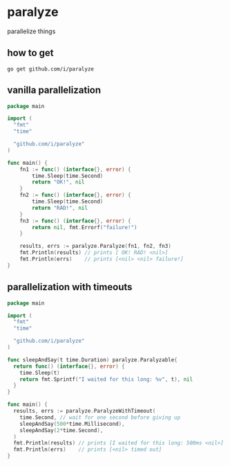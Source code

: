 paralyze
========
parallelize things

how to get
------------

    go get github.com/i/paralyze

vanilla parallelization
---------

```go
package main

import (
  "fmt"
  "time"

  "github.com/i/paralyze"
)

func main() {
	fn1 := func() (interface{}, error) {
		time.Sleep(time.Second)
		return "OK!", nil
	}
	fn2 := func() (interface{}, error) {
		time.Sleep(time.Second)
		return "RAD!", nil
	}
	fn3 := func() (interface{}, error) {
		return nil, fmt.Errorf("failure!")
	}

	results, errs := paralyze.Paralyze(fn1, fn2, fn3)
	fmt.Println(results) // prints [ OK! RAD! <nil>]
	fmt.Println(errs)    // prints [<nil> <nil> failure!]
}

```


parallelization with timeouts
---------

```go
package main

import (
  "fmt"
  "time"

  "github.com/i/paralyze"
)

func sleepAndSay(t time.Duration) paralyze.Paralyzable{
  return func() (interface{}, error) {
    time.Sleep(t)
    return fmt.Sprintf("I waited for this long: %v", t), nil
  }
}

func main() {
  results, errs := paralyze.ParalyzeWithTimeout(
    time.Second, // wait for one second before giving up
    sleepAndSay(500*time.Millisecond),
    sleepAndSay(2*time.Second),
  )
  fmt.Println(results) // prints [I waited for this long: 500ms <nil>]
  fmt.Println(errs)    // prints [<nil> timed out]
}

```
